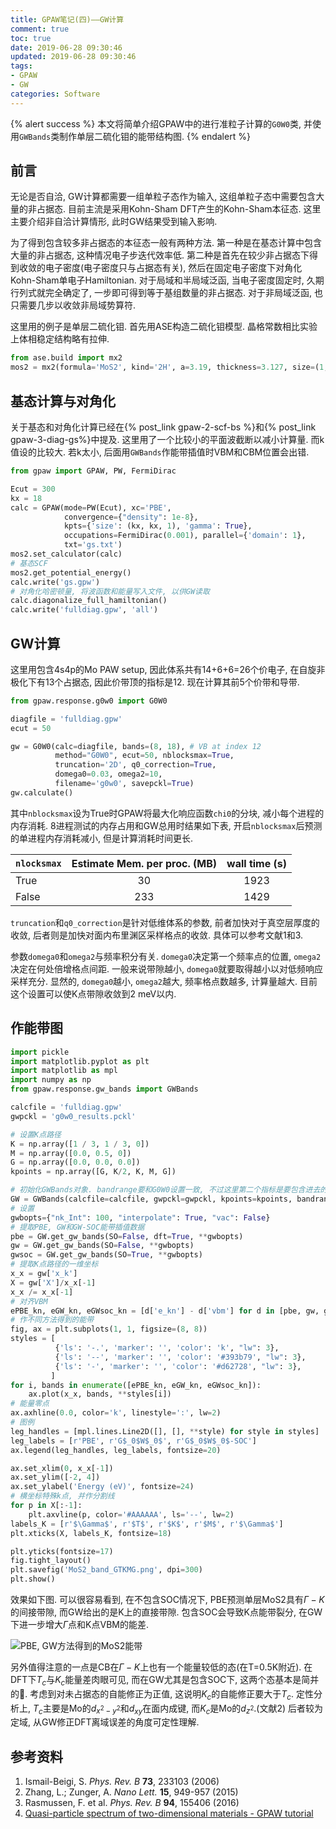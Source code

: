 ```yaml
---
title: GPAW笔记(四)——GW计算
comment: true
toc: true
date: 2019-06-28 09:30:46
updated: 2019-06-28 09:30:46
tags:
- GPAW
- GW
categories: Software
---
```


{% alert success %}
本文将简单介绍GPAW中的进行准粒子计算的`G0W0`类, 并使用`GWBands`类制作单层二硫化钼的能带结构图.
{% endalert %}
<!--more-->

## 前言

无论是否自洽, GW计算都需要一组单粒子态作为输入, 这组单粒子态中需要包含大量的非占据态. 目前主流是采用Kohn-Sham DFT产生的Kohn-Sham本征态. 这里主要介绍非自洽计算情形, 此时GW结果受到输入影响.

为了得到包含较多非占据态的本征态一般有两种方法. 第一种是在基态计算中包含大量的非占据态, 这种情况电子步迭代效率低. 第二种是首先在较少非占据态下得到收敛的电子密度(电子密度只与占据态有关), 然后在固定电子密度下对角化Kohn-Sham单电子Hamiltonian. 对于局域和半局域泛函, 当电子密度固定时, 久期行列式就完全确定了, 一步即可得到等于基组数量的非占据态. 对于非局域泛函, 也只需要几步以收敛非局域势算符.

这里用的例子是单层二硫化钼. 首先用ASE构造二硫化钼模型. 晶格常数相比实验上体相稳定结构略有拉伸.

```python
from ase.build import mx2
mos2 = mx2(formula='MoS2', kind='2H', a=3.19, thickness=3.127, size=(1, 1, 1), vacuum=5.0)
```

## 基态计算与对角化

关于基态和对角化计算已经在{% post_link gpaw-2-scf-bs %}和{% post_link gpaw-3-diag-gs%}中提及. 这里用了一个比较小的平面波截断以减小计算量. 而k值设的比较大. 若k太小, 后面用`GWBands`作能带插值时VBM和CBM位置会出错.

```python
from gpaw import GPAW, PW, FermiDirac

Ecut = 300
kx = 18
calc = GPAW(mode=PW(Ecut), xc='PBE',
            convergence={"density": 1e-8},
            kpts={'size': (kx, kx, 1), 'gamma': True},
            occupations=FermiDirac(0.001), parallel={'domain': 1},
            txt='gs.txt')
mos2.set_calculator(calc)
# 基态SCF
mos2.get_potential_energy()
calc.write('gs.gpw')
# 对角化哈密顿量, 将波函数和能量写入文件, 以供GW读取
calc.diagonalize_full_hamiltonian()
calc.write('fulldiag.gpw', 'all')
```

## GW计算

这里用包含4s4p的Mo PAW setup, 因此体系共有14+6+6=26个价电子, 在自旋非极化下有13个占据态, 因此价带顶的指标是12. 现在计算其前5个价带和导带.

```python
from gpaw.response.g0w0 import G0W0

diagfile = 'fulldiag.gpw'
ecut = 50

gw = G0W0(calc=diagfile, bands=(8, 18), # VB at index 12
          method="G0W0", ecut=50, nblocksmax=True,
          truncation='2D', q0_correction=True,
          domega0=0.03, omega2=10,
          filename='g0w0', savepckl=True)
gw.calculate()
```

其中`nblocksmax`设为True时GPAW将最大化响应函数`chi0`的分块, 减小每个进程的内存消耗. 8进程测试的内存占用和GW总用时结果如下表, 开启`nblocksmax`后预测的单进程内存消耗减小, 但是计算消耗时间更长.

| `nlocksmax` | Estimate Mem. per proc. (MB) | wall time (s) |
| :---------- | :--------------------------: | :-----------: |
| True        |              30              |     1923      |
| False       |             233              |     1429      |

`truncation`和`q0_correction`是针对低维体系的参数, 前者加快对于真空层厚度的收敛, 后者则是加快对面内布里渊区采样格点的收敛. 具体可以参考文献1和3.

参数`domega0`和`omega2`与频率积分有关. `domega0`决定第一个频率点的位置, `omega2`决定在何处倍增格点间距. 一般来说带隙越小, `domega0`就要取得越小以对低频响应采样充分.  显然的, `domega0`越小, `omega2`越大, 频率格点数越多, 计算量越大. 目前这个设置可以使K点带隙收敛到2 meV以内.

## 作能带图

```python
import pickle
import matplotlib.pyplot as plt
import matplotlib as mpl
import numpy as np
from gpaw.response.gw_bands import GWBands

calcfile = 'fulldiag.gpw'
gwpckl = 'g0w0_results.pckl'

# 设置K点路径
K = np.array([1 / 3, 1 / 3, 0])
M = np.array([0.0, 0.5, 0])
G = np.array([0.0, 0.0, 0.0])
kpoints = np.array([G, K/2, K, M, G])

# 初始化GWBands对象. bandrange要和G0W0设置一致, 不过这里第二个指标是要包含进去的
GW = GWBands(calcfile=calcfile, gwpckl=gwpckl, kpoints=kpoints, bandrange=(8,17))
# 设置
gwbopts={"nk_Int": 100, "interpolate": True, "vac": False}
# 提取PBE, GW和GW-SOC能带插值数据
pbe = GW.get_gw_bands(SO=False, dft=True, **gwbopts)
gw = GW.get_gw_bands(SO=False, **gwbopts)
gwsoc = GW.get_gw_bands(SO=True, **gwbopts)
# 提取K点路径的一维坐标
x_x = gw['x_k']
X = gw['X']/x_x[-1]
x_x /= x_x[-1]
# 对齐VBM
ePBE_kn, eGW_kn, eGWsoc_kn = [d['e_kn'] - d['vbm'] for d in [pbe, gw, gwsoc]]
# 作不同方法得到的能带
fig, ax = plt.subplots(1, 1, figsize=(8, 8))
styles = [
          {'ls': '-.', 'marker': '', 'color': 'k', "lw": 3},
          {'ls': '--', 'marker': '', 'color': '#393b79', "lw": 3},
          {'ls': '-', 'marker': '', 'color': '#d62728', "lw": 3},
         ]
for i, bands in enumerate([ePBE_kn, eGW_kn, eGWsoc_kn]):
    ax.plot(x_x, bands, **styles[i])
# 能量零点
ax.axhline(0.0, color='k', linestyle=':', lw=2)
# 图例
leg_handles = [mpl.lines.Line2D([], [], **style) for style in styles]
leg_labels = [r'PBE', r'G$_0$W$_0$', r'G$_0$W$_0$-SOC']
ax.legend(leg_handles, leg_labels, fontsize=20)

ax.set_xlim(0, x_x[-1])
ax.set_ylim([-2, 4])
ax.set_ylabel('Energy (eV)', fontsize=24)
# 横坐标特殊k点, 并作分割线
for p in X[:-1]:
    plt.axvline(p, color='#AAAAAA', ls='--', lw=2)
labels_K = [r'$\Gamma$', r'$T$', r'$K$', r'$M$', r'$\Gamma$']
plt.xticks(X, labels_K, fontsize=18)

plt.yticks(fontsize=17)
fig.tight_layout()
plt.savefig('MoS2_band_GTKMG.png', dpi=300)
plt.show()
```

效果如下图. 可以很容易看到, 在不包含SOC情况下, PBE预测单层MoS2具有$\Gamma-K$的间接带隙, 而GW给出的是K上的直接带隙. 包含SOC会导致K点能带裂分, 在GW下进一步增大$\Gamma$点和K点VBM的能差.

![PBE, GW方法得到的MoS2能带](MoS2_band_GTKMG.png)

另外值得注意的一点是CB在$\Gamma-K$上也有一个能量较低的态(在T=0.5K附近). 在DFT下$T_c$与$K_c$能量差肉眼可见, 而在GW尤其是包含SOC下, 这两个态基本是简并的. 考虑到对未占据态的自能修正为正值, 这说明$K_c$的自能修正要大于$T_c$. 定性分析上, $T_c$主要是Mo的$d_{x^2-y^2}$和$d_{xy}$在面内成键, 而$K_c$是Mo的$d_{z^2}$.(文献2) 后者较为定域, 从GW修正DFT离域误差的角度可定性理解.

## 参考资料

1. Ismail-Beigi, S. *Phys. Rev. B* **73**, 233103 (2006)
2. Zhang, L.; Zunger, A. *Nano Lett.* **15**, 949-957 (2015)
3. Rasmussen, F. et al. *Phys. Rev. B* **94**, 155406 (2016)
4. [Quasi-particle spectrum of two-dimensional materials - GPAW tutorial](https://wiki.fysik.dtu.dk/gpaw/tutorials/gw_tutorial/gw_tutorial.html#quasi-particle-spectrum-of-two-dimensional-materials)
